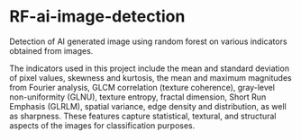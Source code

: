 # RF-ai-image-detection
Detection of AI generated image using random forest on various indicators obtained from images.  

The indicators used in this project include the mean and standard deviation of pixel values, skewness and kurtosis, the mean and maximum magnitudes from Fourier analysis, GLCM correlation (texture coherence), gray-level non-uniformity (GLNU), texture entropy, fractal dimension, Short Run Emphasis (GLRLM), spatial variance, edge density and distribution, as well as sharpness. These features capture statistical, textural, and structural aspects of the images for classification purposes.
